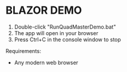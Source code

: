 BLAZOR DEMO
===========

1. Double-click "RunQuadMasterDemo.bat"
2. The app will open in your browser
3. Press Ctrl+C in the console window to stop

Requirements:
- Any modern web browser